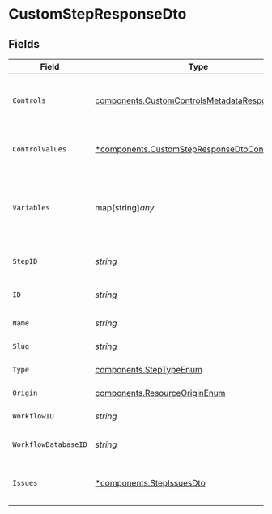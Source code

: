# CustomStepResponseDto


## Fields

| Field                                                                                                           | Type                                                                                                            | Required                                                                                                        | Description                                                                                                     |
| --------------------------------------------------------------------------------------------------------------- | --------------------------------------------------------------------------------------------------------------- | --------------------------------------------------------------------------------------------------------------- | --------------------------------------------------------------------------------------------------------------- |
| `Controls`                                                                                                      | [components.CustomControlsMetadataResponseDto](../../models/components/customcontrolsmetadataresponsedto.md)    | :heavy_check_mark:                                                                                              | Controls metadata for the custom step                                                                           |
| `ControlValues`                                                                                                 | [*components.CustomStepResponseDtoControlValues](../../models/components/customstepresponsedtocontrolvalues.md) | :heavy_minus_sign:                                                                                              | Control values for the custom step                                                                              |
| `Variables`                                                                                                     | map[string]*any*                                                                                                | :heavy_check_mark:                                                                                              | JSON Schema for variables, follows the JSON Schema standard                                                     |
| `StepID`                                                                                                        | *string*                                                                                                        | :heavy_check_mark:                                                                                              | Unique identifier of the step                                                                                   |
| `ID`                                                                                                            | *string*                                                                                                        | :heavy_check_mark:                                                                                              | Database identifier of the step                                                                                 |
| `Name`                                                                                                          | *string*                                                                                                        | :heavy_check_mark:                                                                                              | Name of the step                                                                                                |
| `Slug`                                                                                                          | *string*                                                                                                        | :heavy_check_mark:                                                                                              | Slug of the step                                                                                                |
| `Type`                                                                                                          | [components.StepTypeEnum](../../models/components/steptypeenum.md)                                              | :heavy_check_mark:                                                                                              | Type of the step                                                                                                |
| `Origin`                                                                                                        | [components.ResourceOriginEnum](../../models/components/resourceoriginenum.md)                                  | :heavy_check_mark:                                                                                              | Origin of the layout                                                                                            |
| `WorkflowID`                                                                                                    | *string*                                                                                                        | :heavy_check_mark:                                                                                              | Workflow identifier                                                                                             |
| `WorkflowDatabaseID`                                                                                            | *string*                                                                                                        | :heavy_check_mark:                                                                                              | Workflow database identifier                                                                                    |
| `Issues`                                                                                                        | [*components.StepIssuesDto](../../models/components/stepissuesdto.md)                                           | :heavy_minus_sign:                                                                                              | Issues associated with the step                                                                                 |
